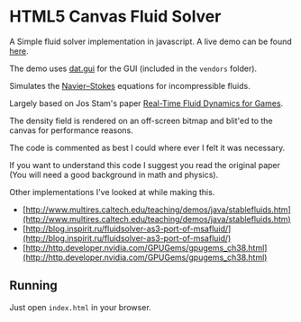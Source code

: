 HTML5 Canvas Fluid Solver
==========================

A Simple fluid solver implementation in javascript. A live demo can be found [here](http://topaz1008.github.io/canvas-fluid-solver).

The demo uses [dat.gui](https://github.com/dataarts/dat.gui) for the GUI (included in the `vendors` folder).

Simulates the [Navier–Stokes](http://en.wikipedia.org/wiki/Navier-Stokes_equations) equations for incompressible fluids.

Largely based on Jos Stam's paper [Real-Time Fluid Dynamics for Games](http://www.dgp.toronto.edu/people/stam/reality/Research/pdf/GDC03.pdf).

The density field is rendered on an off-screen bitmap and blit'ed to the canvas for performance reasons.

The code is commented as best I could where ever I felt it was necessary.

If you want to understand this code I suggest you read the original paper (You will need a good background in math and physics).

Other implementations I've looked at while making this.

* [http://www.multires.caltech.edu/teaching/demos/java/stablefluids.htm](http://www.multires.caltech.edu/teaching/demos/java/stablefluids.htm)
* [http://blog.inspirit.ru/fluidsolver-as3-port-of-msafluid/](http://blog.inspirit.ru/fluidsolver-as3-port-of-msafluid/)
* [http://http.developer.nvidia.com/GPUGems/gpugems_ch38.html](http://http.developer.nvidia.com/GPUGems/gpugems_ch38.html)

Running
---------

Just open `index.html` in your browser.
